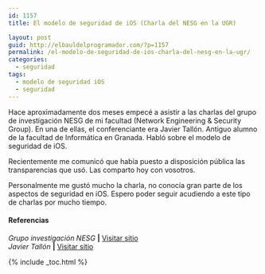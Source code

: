 ```yaml
---
id: 1157
title: El modelo de seguridad de iOS (Charla del NESG en la UGR)

layout: post
guid: http://elbauldelprogramador.com/?p=1157
permalink: /el-modelo-de-seguridad-de-ios-charla-del-nesg-en-la-ugr/
categories:
  - seguridad
tags:
  - modelo de seguridad iOS
  - seguridad
---
```

Hace aproximadamente dos meses empecé a asistir a las charlas del grupo de investigación NESG de mi facultad (Network Engineering & Security Group). En una de ellas, el conferenciante era Javier Tallón. Antiguo alumno de la facultad de Informática en Granada. Habló sobre el modelo de seguridad de iOS.

Recientemente me comunicó que había puesto a disposición pública las transparencias que usó. Las comparto hoy con vosotros.

Personalmente me gustó mucho la charla, no conocía gran parte de los aspectos de seguridad en iOS. Espero poder seguir acudiendo a este tipo de charlas por mucho tiempo.

#### Referencias

*Grupo investigación NESG* **|** <a href="http://nesg.ugr.es/" target="_blank">Visitar sitio</a>  
*Javier Tallón* **|** <a href="http://jtsec.es/" target="_blank">Visitar sitio</a>



{% include _toc.html %}
